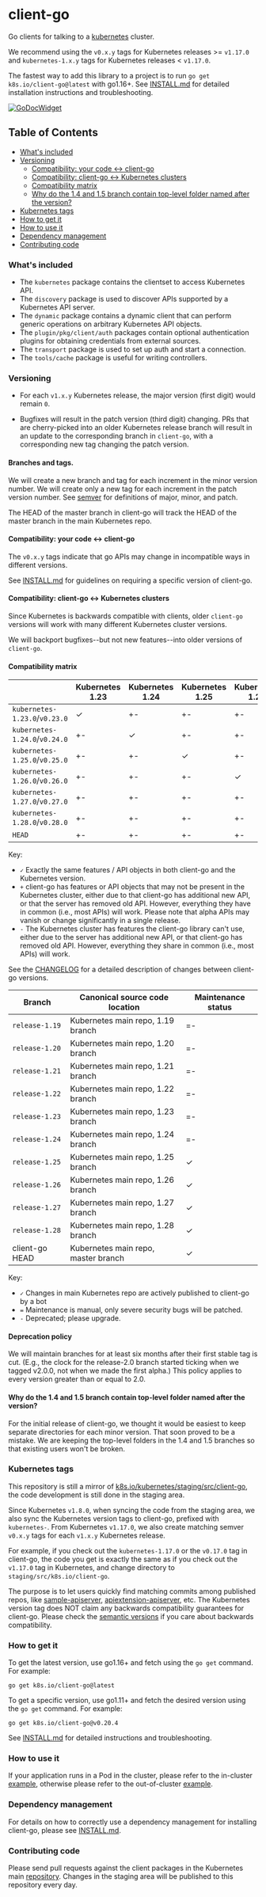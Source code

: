 # client-go

Go clients for talking to a [kubernetes](http://kubernetes.io/) cluster.

We recommend using the `v0.x.y` tags for Kubernetes releases >= `v1.17.0` and
`kubernetes-1.x.y` tags for Kubernetes releases < `v1.17.0`.

The fastest way to add this library to a project is to run `go get k8s.io/client-go@latest` with go1.16+.
See [INSTALL.md](/INSTALL.md) for detailed installation instructions and troubleshooting.

[![GoDocWidget]][GoDocReference]

[GoDocWidget]: https://godoc.org/k8s.io/client-go?status.svg
[GoDocReference]:https://godoc.org/k8s.io/client-go 

## Table of Contents

- [What's included](#whats-included)
- [Versioning](#versioning)
  - [Compatibility: your code <-> client-go](#compatibility-your-code---client-go)
  - [Compatibility: client-go <-> Kubernetes clusters](#compatibility-client-go---kubernetes-clusters)
  - [Compatibility matrix](#compatibility-matrix)
  - [Why do the 1.4 and 1.5 branch contain top-level folder named after the version?](#why-do-the-14-and-15-branch-contain-top-level-folder-named-after-the-version)
- [Kubernetes tags](#kubernetes-tags)
- [How to get it](#how-to-get-it)
- [How to use it](#how-to-use-it)
- [Dependency management](#dependency-management)
- [Contributing code](#contributing-code)

### What's included

* The `kubernetes` package contains the clientset to access Kubernetes API.
* The `discovery` package is used to discover APIs supported by a Kubernetes API server.
* The `dynamic` package contains a dynamic client that can perform generic operations on arbitrary Kubernetes API objects.
* The `plugin/pkg/client/auth` packages contain optional authentication plugins for obtaining credentials from external sources.
* The `transport` package is used to set up auth and start a connection.
* The `tools/cache` package is useful for writing controllers.

### Versioning

- For each `v1.x.y` Kubernetes release, the major version (first digit)
would remain `0`.

- Bugfixes will result in the patch version (third digit) changing. PRs that are
cherry-picked into an older Kubernetes release branch will result in an update
to the corresponding branch in `client-go`, with a corresponding new tag
changing the patch version.

#### Branches and tags.

We will create a new branch and tag for each increment in the minor version
number. We will create only a new tag for each increment in the patch
version number. See [semver](http://semver.org/) for definitions of major,
minor, and patch.

The HEAD of the master branch in client-go will track the HEAD of the master
branch in the main Kubernetes repo.

#### Compatibility: your code <-> client-go

The `v0.x.y` tags indicate that go APIs may change in incompatible ways in
different versions.

See [INSTALL.md](INSTALL.md) for guidelines on requiring a specific
version of client-go.

#### Compatibility: client-go <-> Kubernetes clusters

Since Kubernetes is backwards compatible with clients, older `client-go`
versions will work with many different Kubernetes cluster versions.

We will backport bugfixes--but not new features--into older versions of
`client-go`.


#### Compatibility matrix

|                               | Kubernetes 1.23 | Kubernetes 1.24 | Kubernetes 1.25 | Kubernetes 1.26 | Kubernetes 1.27 | Kubernetes 1.28 |
| ----------------------------- | --------------- | --------------- | --------------- | --------------- | --------------- | --------------- |
| `kubernetes-1.23.0`/`v0.23.0` | ✓               | +-              | +-              | +-              | +-              | +-              |
| `kubernetes-1.24.0`/`v0.24.0` | +-              | ✓               | +-              | +-              | +-              | +-              |
| `kubernetes-1.25.0`/`v0.25.0` | +-              | +-              | ✓               | +-              | +-              | +-              |
| `kubernetes-1.26.0`/`v0.26.0` | +-              | +-              | +-              | ✓               | +-              | +-              |
| `kubernetes-1.27.0`/`v0.27.0` | +-              | +-              | +-              | +-              | ✓               | +-              |
| `kubernetes-1.28.0`/`v0.28.0` | +-              | +-              | +-              | +-              | +-              | ✓               |
| `HEAD`                        | +-              | +-              | +-              | +-              | +-              | +-              |

Key:

* `✓` Exactly the same features / API objects in both client-go and the Kubernetes
  version.
* `+` client-go has features or API objects that may not be present in the
  Kubernetes cluster, either due to that client-go has additional new API, or
  that the server has removed old API. However, everything they have in
  common (i.e., most APIs) will work. Please note that alpha APIs may vanish or
  change significantly in a single release.
* `-` The Kubernetes cluster has features the client-go library can't use,
  either due to the server has additional new API, or that client-go has
  removed old API. However, everything they share in common (i.e., most APIs)
  will work.

See the [CHANGELOG](./CHANGELOG.md) for a detailed description of changes
between client-go versions.

| Branch         | Canonical source code location      | Maintenance status |
| -------------- | ----------------------------------- | ------------------ |
| `release-1.19` | Kubernetes main repo, 1.19 branch   | =-                 |
| `release-1.20` | Kubernetes main repo, 1.20 branch   | =-                 |
| `release-1.21` | Kubernetes main repo, 1.21 branch   | =-                 |
| `release-1.22` | Kubernetes main repo, 1.22 branch   | =-                 |
| `release-1.23` | Kubernetes main repo, 1.23 branch   | =-                 |
| `release-1.24` | Kubernetes main repo, 1.24 branch   | =-                 |
| `release-1.25` | Kubernetes main repo, 1.25 branch   | ✓                  |
| `release-1.26` | Kubernetes main repo, 1.26 branch   | ✓                  |
| `release-1.27` | Kubernetes main repo, 1.27 branch   | ✓                  |
| `release-1.28` | Kubernetes main repo, 1.28 branch   | ✓                  |
| client-go HEAD | Kubernetes main repo, master branch | ✓                  |

Key:

* `✓` Changes in main Kubernetes repo are actively published to client-go by a bot
* `=` Maintenance is manual, only severe security bugs will be patched.
* `-` Deprecated; please upgrade.

#### Deprecation policy

We will maintain branches for at least six months after their first stable tag
is cut. (E.g., the clock for the release-2.0 branch started ticking when we
tagged v2.0.0, not when we made the first alpha.) This policy applies to
every version greater than or equal to 2.0.

#### Why do the 1.4 and 1.5 branch contain top-level folder named after the version?

For the initial release of client-go, we thought it would be easiest to keep
separate directories for each minor version. That soon proved to be a mistake.
We are keeping the top-level folders in the 1.4 and 1.5 branches so that
existing users won't be broken.

### Kubernetes tags

This repository is still a mirror of
[k8s.io/kubernetes/staging/src/client-go](https://github.com/kubernetes/kubernetes/tree/master/staging/src/k8s.io/client-go),
the code development is still done in the staging area.

Since Kubernetes `v1.8.0`, when syncing the code from the staging area,
we also sync the Kubernetes version tags to client-go, prefixed with
`kubernetes-`. From Kubernetes `v1.17.0`, we also create matching semver
`v0.x.y` tags for each `v1.x.y` Kubernetes release.

For example, if you check out the `kubernetes-1.17.0` or the `v0.17.0` tag in
client-go, the code you get is exactly the same as if you check out the `v1.17.0`
tag in Kubernetes, and change directory to `staging/src/k8s.io/client-go`.

The purpose is to let users quickly find matching commits among published repos,
like [sample-apiserver](https://github.com/kubernetes/sample-apiserver),
[apiextension-apiserver](https://github.com/kubernetes/apiextensions-apiserver),
etc. The Kubernetes version tag does NOT claim any backwards compatibility
guarantees for client-go. Please check the [semantic versions](#versioning) if
you care about backwards compatibility.

### How to get it

To get the latest version, use go1.16+ and fetch using the `go get` command. For example:

```
go get k8s.io/client-go@latest
```

To get a specific version, use go1.11+ and fetch the desired version using the `go get` command. For example:

```
go get k8s.io/client-go@v0.20.4
```

See [INSTALL.md](/INSTALL.md) for detailed instructions and troubleshooting.

### How to use it

If your application runs in a Pod in the cluster, please refer to the
in-cluster [example](examples/in-cluster-client-configuration), otherwise please
refer to the out-of-cluster [example](examples/out-of-cluster-client-configuration).

### Dependency management

For details on how to correctly use a dependency management for installing client-go, please see [INSTALL.md](INSTALL.md).

### Contributing code
Please send pull requests against the client packages in the Kubernetes main [repository](https://github.com/kubernetes/kubernetes). Changes in the staging area will be published to this repository every day.
